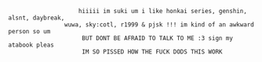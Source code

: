                         hiiiii im suki um i like honkai series, genshin, alsnt, daybreak, 
                    wuwa, sky:cotl, r1999 & pjsk !!! im kind of an awkward person so um 
                         BUT DONT BE AFRAID TO TALK TO ME :3 sign my atabook pleas
                         IM SO PISSED HOW THE FUCK DODS THIS WORK

